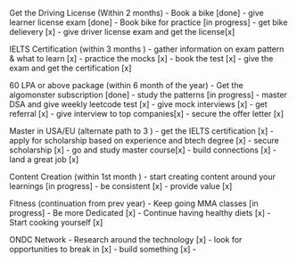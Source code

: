 Get the Driving License (Within 2 months)
		- Book a bike [done]
		- give learner license exam [done]
		- Book bike for practice [in progress]
		- get bike delievery [x]
		- give driver license exam and get the license[x]

IELTS Certification (within 3 months )
		- gather information on exam pattern & what to learn [x]
		- practice the mocks [x]
		- book the test [x]
		- give the exam and get the certification [x]

60 LPA or above package (within 6 month of the year)
		- Get the algomonster subscription [done]
		- study the patterns [in progress]
		- master DSA and give weekly leetcode test [x]
		- give mock interviews [x]
		- get referral [x]
		- give interview to top companies[x]
		- secure the offer letter [x]

Master in USA/EU (alternate path to 3 )
		- get the IELTS certification [x]
		- apply for scholarship based on experience and btech degree [x]
		- secure scholarship [x]
		- go and study master course[x]
		- build connections [x]
		- land a great job [x]

Content Creation (within 1st month )
		- start creating content around your learnings [in progress]
		- be consistent [x]
		- provide value [x]

Fitness (continuation from prev year)
		- Keep going MMA classes [in progress]
		- Be more Dedicated [x]
		- Continue having healthy diets [x]
		- Start cooking yourself [x]

ONDC Network
		- Research around the technology [x]
		- look for opportunities to break in [x]
		- build something [x]
		- 